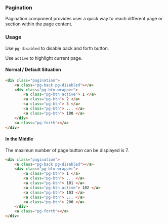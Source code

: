 ### Pagination
Pagination component provides user a quick way to reach different page or section within the page content.

### Usage
Use `pg-disabled` to disable back and forth button.

Use `active` to highlight current page.

#### Normal / Default Situation

```html
<div class="pagination">
    <a class="pg-back pg-disabled"></a>
    <div class="pg-btn-wrapper">
        <a class="pg-btn active"> 1 </a>
        <a class="pg-btn"> 2 </a>
        <a class="pg-btn"> 3 </a>
        <a class="pg-btn"> ... </a>
        <a class="pg-btn"> 100 </a>
    </div>
    <a class="pg-forth"></a>
</div>
```

#### In the Middle
The maximun number of page button can be displayed is 7.

```html
<div class="pagination">
    <a class="pg-back pg-disabled"></a>
    <div class="pg-btn-wrapper">
        <a class="pg-btn"> 1 </a>
        <a class="pg-btn"> ... </a>
        <a class="pg-btn"> 101 </a>
        <a class="pg-btn active"> 102 </a>
        <a class="pg-btn"> 103 </a>
        <a class="pg-btn"> ... </a>
        <a class="pg-btn"> 200 </a>
    </div>
    <a class="pg-forth"></a>
</div>
```
